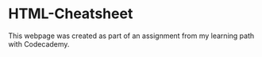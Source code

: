 # HTML-Cheatsheet
This webpage was created as part of an assignment from my learning path with Codecademy.
